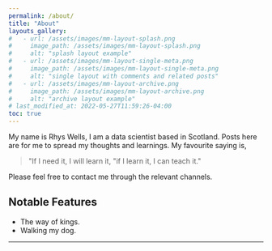 ```yaml
---
permalink: /about/
title: "About"
layouts_gallery:
#   - url: /assets/images/mm-layout-splash.png
#     image_path: /assets/images/mm-layout-splash.png
#     alt: "splash layout example"
#   - url: /assets/images/mm-layout-single-meta.png
#     image_path: /assets/images/mm-layout-single-meta.png
#     alt: "single layout with comments and related posts"
#   - url: /assets/images/mm-layout-archive.png
#     image_path: /assets/images/mm-layout-archive.png
#     alt: "archive layout example"
# last_modified_at: 2022-05-27T11:59:26-04:00
toc: true
---
```


My name is Rhys Wells, I am a data scientist based in Scotland. Posts here are for me to spread my thoughts and learnings. My favourite saying is,

> "If I need it, I will learn it,
> "if I learn it, I can teach it."

Please feel free to contact me through the relevant channels.

## Notable Features

- The way of kings.
- Walking my dog.

---
